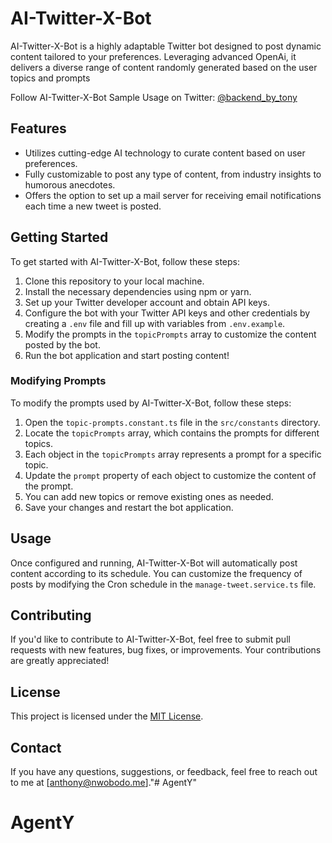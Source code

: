 # AI-Twitter-X-Bot

AI-Twitter-X-Bot is a highly adaptable Twitter bot designed to post dynamic content tailored to your preferences. Leveraging advanced OpenAi, 
it delivers a diverse range of content randomly generated based on the user topics and prompts

Follow AI-Twitter-X-Bot Sample Usage on Twitter: [@backend_by_tony](https://twitter.com/backend_by_tony)

## Features

- Utilizes cutting-edge AI technology to curate content based on user preferences.
- Fully customizable to post any type of content, from industry insights to humorous anecdotes.
- Offers the option to set up a mail server for receiving email notifications each time a new tweet is posted.

## Getting Started

To get started with AI-Twitter-X-Bot, follow these steps:

1. Clone this repository to your local machine.
2. Install the necessary dependencies using npm or yarn.
3. Set up your Twitter developer account and obtain API keys.
4. Configure the bot with your Twitter API keys and other credentials by creating a `.env` file and fill up with variables from `.env.example`.
5. Modify the prompts in the `topicPrompts` array to customize the content posted by the bot.
6. Run the bot application and start posting content!

### Modifying Prompts

To modify the prompts used by AI-Twitter-X-Bot, follow these steps:

1. Open the `topic-prompts.constant.ts` file in the `src/constants` directory.
2. Locate the `topicPrompts` array, which contains the prompts for different topics.
3. Each object in the `topicPrompts` array represents a prompt for a specific topic.
4. Update the `prompt` property of each object to customize the content of the prompt.
5. You can add new topics or remove existing ones as needed.
6. Save your changes and restart the bot application.

## Usage

Once configured and running, AI-Twitter-X-Bot will automatically post content according to its schedule. You can customize the frequency of posts by modifying the Cron schedule in the `manage-tweet.service.ts` file.

## Contributing

If you'd like to contribute to AI-Twitter-X-Bot, feel free to submit pull requests with new features, bug fixes, or improvements. Your contributions are greatly appreciated!

## License

This project is licensed under the [MIT License](LICENSE).

## Contact

If you have any questions, suggestions, or feedback, feel free to reach out to me at [anthony@nwobodo.me]."# AgentY" 
# AgentY
